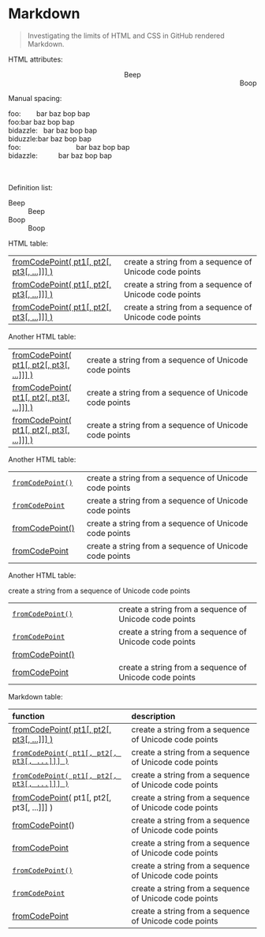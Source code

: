 # Markdown

> Investigating the limits of HTML and CSS in GitHub rendered Markdown.

HTML attributes:

<div>
	<div align="center">Beep</div>
	<div dir="rtl">Boop</div>
</div>

Manual spacing:

<div>
	<div>
		foo:&nbsp;&nbsp;&nbsp;&nbsp;&nbsp;&nbsp;&nbsp;&nbsp;bar baz bop bap
	</div>
	<div>
		foo:<em hidden>........</em>bar baz bop bap
	</div>
	<div>
		bidazzle:&nbsp;&nbsp;&nbsp;bar baz bop bap
	</div>
	<div>
		biduzzle:<em hidden>...</em>bar baz bop bap
	</div>
	<div>
		foo:&#x2003;&#x2003;&#x2003;&#x2003;&#x2003;&#x2003;&#x2003;&#x2003;bar baz bop bap
	</div>
	<div>
		bidazzle:&#x2003;&#x2003;&#x2003;bar baz bop bap
	</div>
	<br>
	<br>
</div>

Definition list:

<dl>
	<dt>Beep</dt>
	<dd>Beep</dd>
	<dt>Boop</dt>
	<dd>Boop</dd>
</dl>

HTML table:

<table>
	<tbody>
		<tr>
			<td align="left"><a href="https://github.com/stdlib-js/stdlib/tree/develop/lib/node_modules/@stdlib/string/from-code-point">fromCodePoint( pt1[, pt2[, pt3[, ...]]] )</a></td>
			<td align="left">create a string from a sequence of Unicode code points</td>
		</tr>
		<tr>
			<td align="left"><a href="https://github.com/stdlib-js/stdlib/tree/develop/lib/node_modules/@stdlib/string/from-code-point">fromCodePoint( pt1[, pt2[, pt3[, ...]]] )</a></td>
			<td align="left">create a string from a sequence of Unicode code points</td>
		</tr>
		<tr>
			<td align="left"><a href="https://github.com/stdlib-js/stdlib/tree/develop/lib/node_modules/@stdlib/string/from-code-point">fromCodePoint( pt1[, pt2[, pt3[, ...]]] )</a></td>
			<td align="left">create a string from a sequence of Unicode code points</td>
		</tr>
	</tbody>
</table>

Another HTML table:

<table width="100%">
	<tbody>
		<tr>
			<td width="30%" align="left"><a href="https://github.com/stdlib-js/stdlib/tree/develop/lib/node_modules/@stdlib/string/from-code-point">fromCodePoint( pt1[, pt2[, pt3[, ...]]] )</a></td>
			<td width="70%" align="left">create a string from a sequence of Unicode code points</td>
		</tr>
		<tr>
			<td width="30%" align="left"><a href="https://github.com/stdlib-js/stdlib/tree/develop/lib/node_modules/@stdlib/string/from-code-point">fromCodePoint( pt1[, pt2[, pt3[, ...]]] )</a></td>
			<td width="70%" align="left">create a string from a sequence of Unicode code points</td>
		</tr>
		<tr>
			<td width="30%" align="left"><a href="https://github.com/stdlib-js/stdlib/tree/develop/lib/node_modules/@stdlib/string/from-code-point">fromCodePoint( pt1[, pt2[, pt3[, ...]]] )</a></td>
			<td width="70%" align="left">create a string from a sequence of Unicode code points</td>
		</tr>
	</tbody>
</table>

Another HTML table:

<table width="100%">
	<tbody width="100%">
		<tr width="100%">
			<td width="30%" align="left"><a href="https://github.com/stdlib-js/stdlib/tree/develop/lib/node_modules/@stdlib/string/from-code-point"><code>fromCodePoint()</code></a></td>
			<td width="70%" align="left">create a string from a sequence of Unicode code points</td>
		</tr>
		<tr width="100%">
			<td width="30%" align="left"><a href="https://github.com/stdlib-js/stdlib/tree/develop/lib/node_modules/@stdlib/string/from-code-point"><code>fromCodePoint</code></a></td>
			<td width="70%" align="left">create a string from a sequence of Unicode code points</td>
		</tr>
		<tr width="100%">
			<td width="30%" align="left"><a href="https://github.com/stdlib-js/stdlib/tree/develop/lib/node_modules/@stdlib/string/from-code-point">fromCodePoint()</a></td>
			<td width="70%" align="left">create a string from a sequence of Unicode code points</td>
		</tr>
		<tr width="100%">
			<td width="30%" align="left"><a href="https://github.com/stdlib-js/stdlib/tree/develop/lib/node_modules/@stdlib/string/from-code-point">fromCodePoint</a></td>
			<td width="70%" align="left">create a string from a sequence of Unicode code points</td>
		</tr>
	</tbody>
</table>

Another HTML table:

<table width="100%">
	<tbody>
		<tr>
			<td width="200px" align="left"><a href="https://github.com/stdlib-js/stdlib/tree/develop/lib/node_modules/@stdlib/string/from-code-point"><code>fromCodePoint()</code></a></td>
			<td align="left">create a string from a sequence of Unicode code points</td>
		</tr>
		<tr>
			<td width="200px" align="left"><a href="https://github.com/stdlib-js/stdlib/tree/develop/lib/node_modules/@stdlib/string/from-code-point"><code>fromCodePoint</code></a></td>
			<td align="left">create a string from a sequence of Unicode code points</td>
		</tr>
		<tr>
			<td width="200px" align="left"><a href="https://github.com/stdlib-js/stdlib/tree/develop/lib/node_modules/@stdlib/string/from-code-point">fromCodePoint()</a></td>
			<tdalign="left">create a string from a sequence of Unicode code points</td>
		</tr>
		<tr>
			<td width="200px" align="left"><a href="https://github.com/stdlib-js/stdlib/tree/develop/lib/node_modules/@stdlib/string/from-code-point">fromCodePoint</a></td>
			<td align="left">create a string from a sequence of Unicode code points</td>
		</tr>
	</tbody>
</table>

Markdown table:

| function | description |
|:--- |:--- |
| [fromCodePoint( pt1\[, pt2\[, pt3\[, ...\]\]\] )](https://github.com/stdlib-js/stdlib/tree/develop/lib/node_modules/@stdlib/string/from-code-point) | create a string from a sequence of Unicode code points |
| [`fromCodePoint( pt1[, pt2[, pt3[, ...]]] )`](https://github.com/stdlib-js/stdlib/tree/develop/lib/node_modules/@stdlib/string/from-code-point) | create a string from a sequence of Unicode code points |
| [`fromCodePoint( pt1[, pt2[, pt3[, ...]]] )`](https://github.com/stdlib-js/stdlib/tree/develop/lib/node_modules/@stdlib/string/from-code-point) | create a string from a sequence of Unicode code points |
| [fromCodePoint](https://github.com/stdlib-js/stdlib/tree/develop/lib/node_modules/@stdlib/string/from-code-point)( pt1\[, pt2\[, pt3\[, ...]]] ) | create a string from a sequence of Unicode code points |
| [fromCodePoint](https://github.com/stdlib-js/stdlib/tree/develop/lib/node_modules/@stdlib/string/from-code-point)() | create a string from a sequence of Unicode code points |
| [fromCodePoint](https://github.com/stdlib-js/stdlib/tree/develop/lib/node_modules/@stdlib/string/from-code-point) | create a string from a sequence of Unicode code points |
| [`fromCodePoint()`](https://github.com/stdlib-js/stdlib/tree/develop/lib/node_modules/@stdlib/string/from-code-point) | create a string from a sequence of Unicode code points |
| [`fromCodePoint`](https://github.com/stdlib-js/stdlib/tree/develop/lib/node_modules/@stdlib/string/from-code-point) | create a string from a sequence of Unicode code points |
| [fromCodePoint](https://github.com/stdlib-js/stdlib/tree/develop/lib/node_modules/@stdlib/string/from-code-point) | create a string from a sequence of Unicode code points |